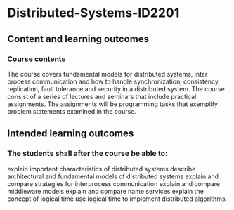 # Distributed-Systems-ID2201

## Content and learning outcomes

### Course contents 

The course covers fundamental models for distributed systems, inter process communication and how to handle synchronization, consistency, replication, fault tolerance and security in a distributed system. The course consist of a series of lectures and seminars that include practical assignments. The assignments will be programming tasks that exemplify problem statements examined in the course.

## Intended learning outcomes

### The students shall after the course be able to:

explain important characteristics of distributed systems
describe architectural and fundamental models of distributed systems
explain and compare strategies for interprocess communication
explain and compare middleware models
explain and compare name services
explain the concept of logical time
use logical time to implement distributed algorithms.
